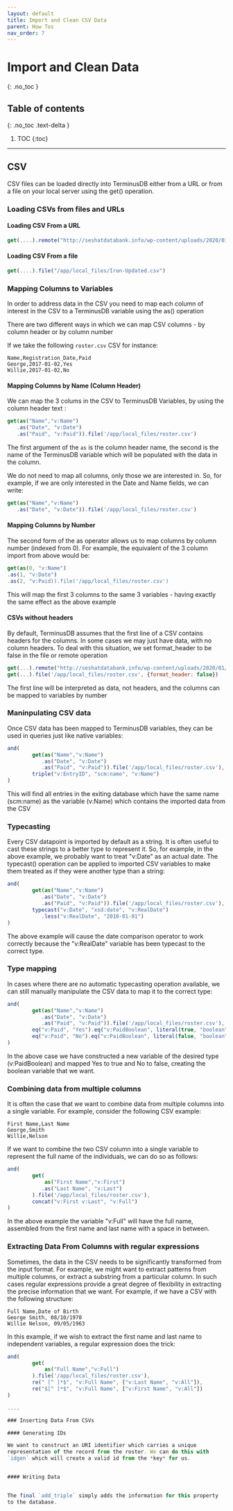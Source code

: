 ```yaml
---
layout: default
title: Import and Clean CSV Data
parent: How Tos
nav_order: 7
---
```


# Import and Clean Data
{: .no_toc }

## Table of contents
{: .no_toc .text-delta }

1. TOC
{:toc}

---

## CSV

CSV files can be loaded directly into TerminusDB either from a URL or from a file on your local server using the get() operation.

### Loading CSVs from files and URLs

#### Loading CSV From a URL

```javascript
get(....).remote("http://seshatdatabank.info/wp-content/uploads/2020/01/Iron-Updated.csv")

```
#### Loading CSV From a file

```javascript
get(....).file("/app/local_files/Iron-Updated.csv")
```

### Mapping Columns to Variables

In order to address data in the CSV you need to map each column of interest in the CSV to a TerminusDB variable using the as() operation

There are two different ways in which we can map CSV columns - by column header or by column number

If we take the following `roster.csv` CSV for instance:

```csv
Name,Registration_Date,Paid
George,2017-01-02,Yes
Willie,2017-01-02,No
```

#### Mapping Columns by Name (Column Header)

We can map the 3 colums in the CSV to TerminusDB Variables, by using the column header text :

```javascript
get(as("Name","v:Name")
   .as("Date", "v:Date")
   .as("Paid", "v:Paid")).file('/app/local_files/roster.csv')
```

The first argument of the `as` is the column header name, the second
is the name of the TerminusDB variable which will be populated with the data in the column.

We do not need to map all columns, only those we are interested in. So, for example, if we are only interested in the Date and Name fields, we can write: 

```javascript
get(as("Name","v:Name")
   .as("Date", "v:Date")).file('/app/local_files/roster.csv')
```

#### Mapping Columns by Number

The second form of the as operator allows us to map columns by column number (indexed from 0). For example, the equivalent of the 3 column import from above would be: 

```javascript 
get(as(0, "v:Name")
.as(1, "v:Date")
.as(2, "v:Paid)).file('/app/local_files/roster.csv')
```

This will map the first 3 columns to the same 3 variables - having exactly the same effect as the above example

#### CSVs without headers

By default, TerminusDB assumes that the first line of a CSV contains headers for the columns. In some cases we may just have data, with no column headers.  To deal with this situation, we set format_header to be false in the file or remote operation

```javascript 
get(...).remote("http://seshatdatabank.info/wp-content/uploads/2020/01/Iron-Updated.csv", {format_header: false})
get(...).file('/app/local_files/roster.csv', {format_header: false})
```

The first line will be interpreted as data, not headers, and the columns can be mapped to variables by number

### Maninpulating CSV data

Once CSV data has been mapped to TerminusDB variables, they can be used in queries just like native variables: 

```javascript
and(
        get(as("Name","v:Name")
           .as("Date", "v:Date")
           .as("Paid", "v:Paid")).file('/app/local_files/roster.csv'),
        triple("v:EntryID", "scm:name", "v:Name")
)
```
This will find all entries in the exiting database which have the same name (scm:name) as the variable (v:Name) which contains the imported data from the CSV

### Typecasting

Every CSV datapoint is imported by default as a string. It is often useful to cast these strings to a better type to represent it. So, for example, in the above example, we probably want to treat "v:Date" as an actual date. The typecast() operation can be applied to imported CSV variables to make them treated as if they were another type than a string:

```javascript
and(
        get(as("Name","v:Name")
           .as("Date", "v:Date")
           .as("Paid", "v:Paid")).file('/app/local_files/roster.csv'),
        typecast("v:Date", "xsd:date", "v:RealDate")
           .less("v:RealDate", "2010-01-01")
)
```
The above example will cause the date comparison operator to work correctly because the "v:RealDate" variable has been typecast to the correct type. 

### Type mapping

In cases where there are no automatic typecasting operation available, we can still manually manipulate the CSV data to map it to the correct type: 

```javascript
and(
        get(as("Name","v:Name")
           .as("Date", "v:Date")
           .as("Paid", "v:Paid")).file('/app/local_files/roster.csv'),
        eq("v:Paid", "Yes").eq("v:PaidBoolean", literal(true, "boolean"))
        eq("v:Paid", "No").eq("v:PaidBoolean", literal(false, "boolean"))
)
```
In the above case we have constructed a new variable of the desired type (v:PaidBoolean) and mapped Yes to true and No to false, creating the boolean variable that we want. 

### Combining data from multiple columns

It is often the case that we want to combine data from multiple columns into a single variable. For example, consider the following CSV example: 

```csv
First Name,Last Name
George,Smith
Willie,Nelson
```
If we want to combine the two CSV column into a single variable to represent the full name of the individuals, we can do so as follows:

```javascript
and(
        get(
            as("First Name","v:First")
           .as("Last Name", "v:Last")
        ).file('/app/local_files/roster.csv'),
        concat("v:First v:Last", "v:Full")
)
```

In the above example the variable "v:Full" will have the full name, assembled from the first name and last name with a space in between. 

### Extracting Data From Columns with regular expressions

Sometimes, the data in the CSV needs to be significantly transformed from the input format. For example, we might want to extract patterns from multiple columns, or extract a substring from a particular column. In such cases regular expressions provide a great degree of flexibility in extracting the precise information that we want. For example, if we have a CSV with the following structure:

```csv
Full Name,Date of Birth
George Smith, 08/10/1970
Willie Nelson, 09/05/1963
```

In this example, if we wish to extract the first name and last name to independent variables, a regular expression does the trick:

```javascript
and(
        get(
            as("Full Name","v:Full")
        ).file('/app/local_files/roster.csv'),
        re(" [^ ]*$", "v:Full Name", ["v:Last Name", "v:All"]),
        re("$[^ ]*$", "v:Full Name", ["v:First Name", "v:All"])
)

....

### Inserting Data From CSVs

#### Generating IDs

We want to construct an URI identifier which carries a unique
representation of the record from the roster. We can do this with
`idgen` which will create a valid id from the *key* for us.


#### Writing Data


The final `add_triple` simply adds the information for this property
to the database.
